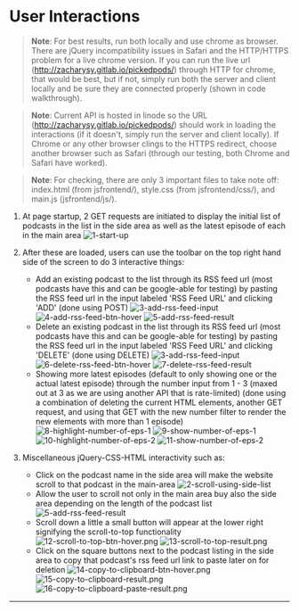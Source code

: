 # User Interactions

> __Note__: For best results, run both locally and use chrome as browser. There are jQuery incompatibility issues in Safari and the HTTP/HTTPS problem for a live chrome version. If you can run the live url (http://zacharysy.gitlab.io/pickedpods/) through HTTP for chrome, that would be best, but if not, simply run both the server and client locally and be sure they are connected properly (shown in code walkthrough).

> __Note__: Current API is hosted in linode so the URL (http://zacharysy.gitlab.io/pickedpods/) should work in loading the interactions (if it doesn't, simply run the server and client locally). If Chrome or any other browser clings to the HTTPS redirect, choose another browser such as Safari (through our testing, both Chrome and Safari have worked).

> __Note__: For checking, there are only 3 important files to take note off: index.html (from jsfrontend/), style.css (from jsfrontend/css/), and main.js (jsfrontend/js/).

1. At page startup, 2 GET requests are initiated to display the initial list of podcasts in the list in the side area as well as the latest episode of each in the main area
    ![1-start-up](../images/1-start-up.png)

2. After these are loaded, users can use the toolbar on the top right hand side of the screen to do 3 interactive things:
    * Add an existing podcast to the list through its RSS feed url (most podcasts have this and can be google-able for testing) by pasting the RSS feed url in the input labeled 'RSS Feed URL'  and clicking 'ADD' (done using POST)
    ![3-add-rss-feed-input](../images/3-add-rss-feed-input.png)
    ![4-add-rss-feed-btn-hover](../images/4-add-rss-feed-btn-hover.png)
    ![5-add-rss-feed-result](../images/5-add-rss-feed-result.png)
    * Delete an existing podcast in the list through its RSS feed url (most podcasts have this and can be google-able for testing) by pasting the RSS feed url in the input labeled 'RSS Feed URL' and clicking 'DELETE' (done using DELETE)
    ![3-add-rss-feed-input](../images/3-add-rss-feed-input.png)
    ![6-delete-rss-feed-btn-hover](../images/6-delete-rss-feed-btn-hover.png)
    ![7-delete-rss-feed-result](../images/7-delete-rss-feed-result.png)
    * Showing more latest episodes (default to only showing one or the actual latest episode) through the number input from 1 - 3 (maxed out at 3 as we are using another API that is rate-limited) (done using a combination of deleting the current HTML elements, another GET request, and using that GET with the new number filter to render the new elements with more than 1 episode)
    ![8-highlight-number-of-eps-1](../images/8-highlight-number-of-eps-1.png)
    ![9-show-number-of-eps-1](../images/9-show-number-of-eps-1.png)
    ![10-highlight-number-of-eps-2](../images/10-highlight-number-of-eps-2.png)
    ![11-show-number-of-eps-2](../images/11-show-number-of-eps-2.png)

3. Miscellaneous jQuery-CSS-HTML interactivity such as:
    * Click on the podcast name in the side area will make the website scroll to that podcast in the main-area
    ![2-scroll-using-side-list](../images/2-scroll-using-side-list.png)
    * Allow the user to scroll not only in the main area buy also the side area depending on the length of the podcast list
    ![5-add-rss-feed-result](../images/5-add-rss-feed-result.png)
    * Scroll down a little a small button will appear at the lower right signifying the scroll-to-top functionality
    ![12-scroll-to-top-btn-hover.png](../images/12-scroll-to-top-btn-hover.png)
    ![13-scroll-to-top-result.png](../images/13-scroll-to-top-result.png)
    * Click on the square buttons next to the podcast listing in the side area to copy that podcast's rss feed url link to paste later on for deletion
    ![14-copy-to-clipboard-btn-hover.png](../images/14-copy-to-clipboard-btn-hover.png)
    ![15-copy-to-clipboard-result.png](../images/15-copy-to-clipboard-result.png)
    ![16-copy-to-clipboard-paste-result.png](../images/16-copy-to-clipboard-paste-result.png)

---

